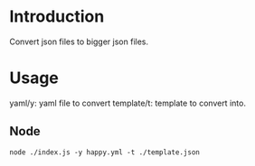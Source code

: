 # Introduction 
Convert json files to bigger json files.

# Usage
yaml/y: yaml file to convert
template/t: template to convert into.

## Node
```
node ./index.js -y happy.yml -t ./template.json
```
